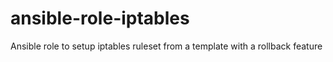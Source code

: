 # ansible-role-iptables
Ansible role to setup iptables ruleset from a template with a rollback feature
